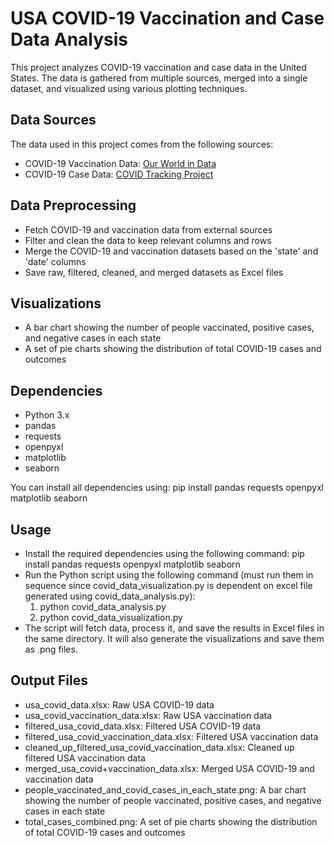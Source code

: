 # USA COVID-19 Vaccination and Case Data Analysis

This project analyzes COVID-19 vaccination and case data in the United States. The data is gathered from multiple sources, merged into a single dataset, and visualized using various plotting techniques.

## Data Sources

The data used in this project comes from the following sources:

- COVID-19 Vaccination Data: [Our World in Data](https://ourworldindata.org/us-states-vaccinations)
- COVID-19 Case Data: [COVID Tracking Project](https://covidtracking.com/data)

## Data Preprocessing

- Fetch COVID-19 and vaccination data from external sources
- Filter and clean the data to keep relevant columns and rows
- Merge the COVID-19 and vaccination datasets based on the 'state' and 'date' columns
- Save raw, filtered, cleaned, and merged datasets as Excel files

## Visualizations

- A bar chart showing the number of people vaccinated, positive cases, and negative cases in each state
- A set of pie charts showing the distribution of total COVID-19 cases and outcomes

## Dependencies

- Python 3.x
- pandas
- requests
- openpyxl
- matplotlib
- seaborn

You can install all dependencies using:
pip install pandas requests openpyxl matplotlib seaborn

## Usage

- Install the required dependencies using the following command:
   pip install pandas requests openpyxl matplotlib seaborn
- Run the Python script using the following command (must run them in sequence since covid_data_visualization.py is dependent on excel file generated using covid_data_analysis.py):
   1. python covid_data_analysis.py
   2. python covid_data_visualization.py
- The script will fetch data, process it, and save the results in Excel files in the same directory. It will also generate the visualizations and save them as .png files.

## Output Files

- usa_covid_data.xlsx: Raw USA COVID-19 data
- usa_covid_vaccination_data.xlsx: Raw USA vaccination data
- filtered_usa_covid_data.xlsx: Filtered USA COVID-19 data
- filtered_usa_covid_vaccination_data.xlsx: Filtered USA vaccination data
- cleaned_up_filtered_usa_covid_vaccination_data.xlsx: Cleaned up filtered USA vaccination data
- merged_usa_covid+vaccination_data.xlsx: Merged USA COVID-19 and vaccination data
- people_vaccinated_and_covid_cases_in_each_state.png: A bar chart showing the number of people vaccinated, positive cases, and negative cases in each state
- total_cases_combined.png: A set of pie charts showing the distribution of total COVID-19 cases and outcomes
